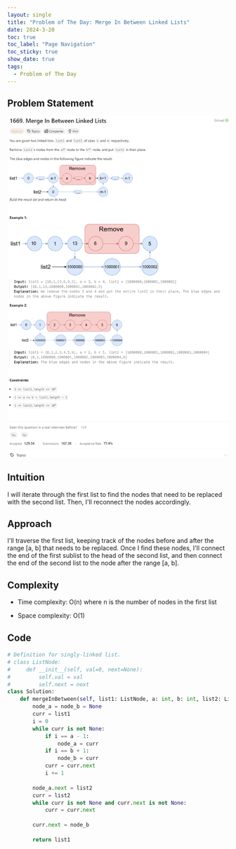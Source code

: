 ```yaml
---
layout: single
title: "Problem of The Day: Merge In Between Linked Lists"
date: 2024-3-20
toc: true
toc_label: "Page Navigation"
toc_sticky: true
show_date: true
tags:
  - Problem of The Day
---
```


## Problem Statement

[![problem-1669](/assets/images/2024-03-20_01-14-53-problem-1669.png)](/assets/images/2024-03-20_01-14-53-problem-1669.png)

## Intuition

I will iterate through the first list to find the nodes that need to be replaced with the second list. Then, I'll reconnect the nodes accordingly.

## Approach

I'll traverse the first list, keeping track of the nodes before and after the range [a, b] that needs to be replaced. Once I find these nodes, I'll connect the end of the first sublist to the head of the second list, and then connect the end of the second list to the node after the range [a, b].

## Complexity

- Time complexity:
  O(n) where n is the number of nodes in the first list

- Space complexity:
  O(1)

## Code

```python
# Definition for singly-linked list.
# class ListNode:
#     def __init__(self, val=0, next=None):
#         self.val = val
#         self.next = next
class Solution:
    def mergeInBetween(self, list1: ListNode, a: int, b: int, list2: ListNode) -> ListNode:
        node_a = node_b = None
        curr = list1
        i = 0
        while curr is not None:
            if i == a - 1:
                node_a = curr
            if i == b + 1:
                node_b = curr
            curr = curr.next
            i += 1

        node_a.next = list2
        curr = list2
        while curr is not None and curr.next is not None:
            curr = curr.next

        curr.next = node_b

        return list1
```
